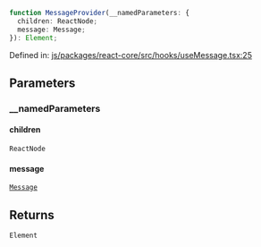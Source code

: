 ```ts
function MessageProvider(__namedParameters: {
  children: ReactNode;
  message: Message;
}): Element;
```

Defined in: [js/packages/react-core/src/hooks/useMessage.tsx:25](https://github.com/thesysdev/crayon/blob/main/js/packages/react-core/src/hooks/useMessage.tsx#L25)

## Parameters

### \_\_namedParameters

#### children

`ReactNode`

#### message

[`Message`](../type-aliases/Message.md)

## Returns

`Element`
